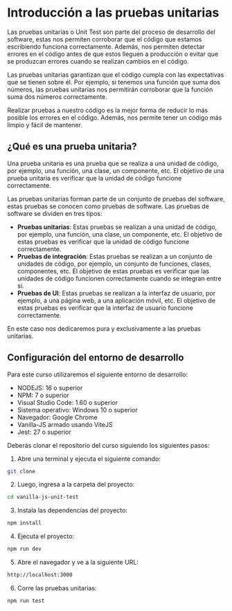 # Introducción a las pruebas unitarias

Las pruebas unitarias o Unit Test son parte del proceso de desarrollo del software, estas nos permiten corroborar que el código que estamos escribiendo funciona correctamente. Además, nos permiten detectar errores en el código antes de que estos lleguen a producción o evitar que se produzcan errores cuando se realizan cambios en el código.

Las pruebas unitarias garantizan que el código cumpla con las expectativas que se tienen sobre él. Por ejemplo, si tenemos una función que suma dos números, las pruebas unitarias nos permitirán corroborar que la función suma dos números correctamente.

Realizar pruebas a nuestro código es la mejor forma de reducir lo más posible los errores en el código. Además, nos permite tener un código más limpio y fácil de mantener.

## ¿Qué es una prueba unitaria?

Una prueba unitaria es una prueba que se realiza a una unidad de código, por ejemplo, una función, una clase, un componente, etc. El objetivo de una prueba unitaria es verificar que la unidad de código funcione correctamente.

Las pruebas unitarias forman parte de un conjunto de pruebas del software, estas pruebas se conocen como pruebas de software. Las pruebas de software se dividen en tres tipos:

- **Pruebas unitarias**: Estas pruebas se realizan a una unidad de código, por ejemplo, una función, una clase, un componente, etc. El objetivo de estas pruebas es verificar que la unidad de código funcione correctamente.
- **Pruebas de integración**: Estas pruebas se realizan a un conjunto de unidades de código, por ejemplo, un conjunto de funciones, clases, componentes, etc. El objetivo de estas pruebas es verificar que las unidades de código funcionen correctamente cuando se integran entre sí.
- **Pruebas de UI**: Estas pruebas se realizan a la interfaz de usuario, por ejemplo, a una página web, a una aplicación móvil, etc. El objetivo de estas pruebas es verificar que la interfaz de usuario funcione correctamente.

En este caso nos dedicaremos pura y exclusivamente a las pruebas unitarias. 


## Configuración del entorno de desarrollo

Para este curso utilizaremos el siguiente entorno de desarrollo:

- NODEJS: 16 o superior
- NPM: 7 o superior
- Visual Studio Code: 1.60 o superior
- Sistema operativo: Windows 10 o superior
- Navegador: Google Chrome
- Vanilla-JS armado usando ViteJS
- Jest: 27 o superior

Deberás clonar el repositorio del curso siguiendo los siguientes pasos:

1. Abre una terminal y ejecuta el siguiente comando:

```bash
git clone
```

2. Luego, ingresa a la carpeta del proyecto:

```bash
cd vanilla-js-unit-test
```

3. Instala las dependencias del proyecto:

```bash
npm install
```

4. Ejecuta el proyecto:

```bash
npm run dev
```

5. Abre el navegador y ve a la siguiente URL:

```bash
http://localhost:3000
```

6. Corre las pruebas unitarias:

```bash
npm run test
```
